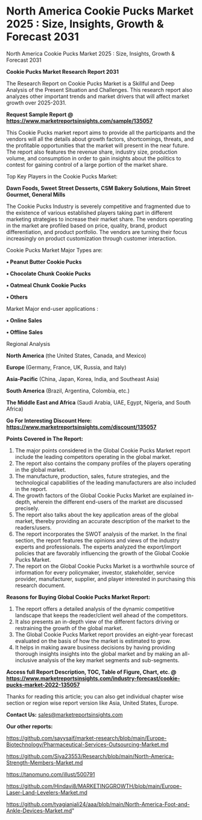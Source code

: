 # North America Cookie Pucks Market 2025 : Size, Insights, Growth & Forecast 2031
North America Cookie Pucks Market 2025 : Size, Insights, Growth & Forecast 2031

<strong>Cookie Pucks Market Research Report 2031</strong>

The Research Report on Cookie Pucks Market is a Skillful and Deep Analysis of the Present Situation and Challenges. This research report also analyzes other important trends and market drivers that will affect market growth over 2025-2031.

<strong>Request Sample Report @ <a href=https://www.marketreportsinsights.com/sample/135057>https://www.marketreportsinsights.com/sample/135057</a></strong>

This Cookie Pucks market report aims to provide all the participants and the vendors will all the details about growth factors, shortcomings, threats, and the profitable opportunities that the market will present in the near future. The report also features the revenue share, industry size, production volume, and consumption in order to gain insights about the politics to contest for gaining control of a large portion of the market share.

Top Key Players in the Cookie Pucks Market:

<strong>Dawn Foods, Sweet Street Desserts, CSM Bakery Solutions, Main Street Gourmet, General Mills</strong>

The Cookie Pucks Industry is severely competitive and fragmented due to the existence of various established players taking part in different marketing strategies to increase their market share. The vendors operating in the market are profiled based on price, quality, brand, product differentiation, and product portfolio. The vendors are turning their focus increasingly on product customization through customer interaction.

Cookie Pucks Market Major Types are:

<strong>• Peanut Butter Cookie Pucks

• Chocolate Chunk Cookie Pucks

• Oatmeal Chunk Cookie Pucks

• Others</strong>

Market Major end-user applications :

<strong>• Online Sales

• Offline Sales</strong>

Regional Analysis

</u><strong><b>North America</b></strong> (the United States, Canada, and Mexico)

<strong><b>Europe </b></strong>(Germany, France, UK, Russia, and Italy)

<strong><b>Asia-Pacific</b></strong> (China, Japan, Korea, India, and Southeast Asia)

<strong><b>South America</b></strong> (Brazil, Argentina, Colombia, etc.)

<strong><b>The Middle East and Africa</b></strong> (Saudi Arabia, UAE, Egypt, Nigeria, and South Africa)

<strong>Go For Interesting Discount Here: <a href=https://www.marketreportsinsights.com/discount/135057>https://www.marketreportsinsights.com/discount/135057</a></strong>

<strong>Points Covered in The Report:</strong>
<ol>
  <li>The major points considered in the Global Cookie Pucks Market report include the leading competitors operating in the global market.</li>
  <li>The report also contains the company profiles of the players operating in the global market.</li>
  <li>The manufacture, production, sales, future strategies, and the technological capabilities of the leading manufacturers are also included in the report.</li>
  <li>The growth factors of the Global Cookie Pucks Market are explained in-depth, wherein the different end-users of the market are discussed precisely.</li>
  <li>The report also talks about the key application areas of the global market, thereby providing an accurate description of the market to the readers/users.</li>
  <li>The report incorporates the SWOT analysis of the market. In the final section, the report features the opinions and views of the industry experts and professionals. The experts analyzed the export/import policies that are favorably influencing the growth of the Global Cookie Pucks Market.</li>
  <li>The report on the Global Cookie Pucks Market is a worthwhile source of information for every policymaker, investor, stakeholder, service provider, manufacturer, supplier, and player interested in purchasing this research document.</li>
</ol>
<strong>Reasons for Buying Global Cookie Pucks Market Report:</strong>

<ol>
  <li>The report offers a detailed analysis of the dynamic competitive landscape that keeps the reader/client well ahead of the competitors.</li>
  <li>It also presents an in-depth view of the different factors driving or restraining the growth of the global market.</li>
  <li>The Global Cookie Pucks Market report provides an eight-year forecast evaluated on the basis of how the market is estimated to grow.</li>
  <li>It helps in making aware business decisions by having providing thorough insights insights into the global market and by making an all-inclusive analysis of the key market segments and sub-segments.</li>
</ol>
<strong>Access full Report Description, TOC, Table of Figure, Chart, etc. @ <a href=https://www.marketreportsinsights.com/industry-forecast/cookie-pucks-market-2022-135057>https://www.marketreportsinsights.com/industry-forecast/cookie-pucks-market-2022-135057</a></strong>


Thanks for reading this article; you can also get individual chapter wise section or region wise report version like Asia, United States, Europe.

<strong>Contact Us:</strong>
sales@marketreportsinsights.com

<strong>Our other reports:</strong>

<a href=https://github.com/sayysaif/market-research/blob/main/Europe-Biotechnology/Pharmaceutical-Services-Outsourcing-Market.md>https://github.com/sayysaif/market-research/blob/main/Europe-Biotechnology/Pharmaceutical-Services-Outsourcing-Market.md</a>

<a href=https://github.com/Siya23553/Research/blob/main/North-America-Strength-Members-Market.md>https://github.com/Siya23553/Research/blob/main/North-America-Strength-Members-Market.md</a>

<a href=https://tanomuno.com/illust/500791>https://tanomuno.com/illust/500791</a>

<a href=https://github.com/Hindavi8/MARKETINGGROWTH/blob/main/Europe-Laser-Land-Levelers-Market.md>https://github.com/Hindavi8/MARKETINGGROWTH/blob/main/Europe-Laser-Land-Levelers-Market.md</a>

<a href=https://github.com/tyagianjali24/aaa/blob/main/North-America-Foot-and-Ankle-Devices-Market.md>https://github.com/tyagianjali24/aaa/blob/main/North-America-Foot-and-Ankle-Devices-Market.md</a>"
